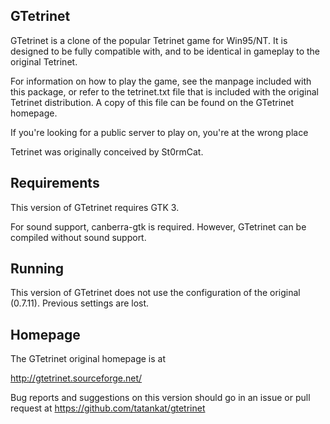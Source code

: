GTetrinet
---------

GTetrinet is a clone of the popular Tetrinet game for Win95/NT.  It is
designed to be fully compatible with, and to be identical in gameplay to the
original Tetrinet.

For information on how to play the game, see the manpage included with this
package, or refer to the tetrinet.txt file that is included with the original
Tetrinet distribution.  A copy of this file can be found on the GTetrinet
homepage.

If you're looking for a public server to play on, you're at the wrong place

Tetrinet was originally conceived by St0rmCat.


Requirements
------------

This version of GTetrinet requires GTK 3.

For sound support, canberra-gtk is required.  However, GTetrinet can be
compiled without sound support.


Running
-------
This version of GTetrinet does not use the configuration of the original (0.7.11).
Previous settings are lost.


Homepage
--------

The GTetrinet original homepage is at

http://gtetrinet.sourceforge.net/

Bug reports and suggestions on this version should go in an issue or pull request
at https://github.com/tatankat/gtetrinet
